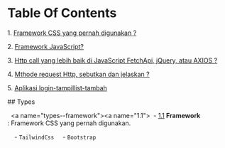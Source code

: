 # Table Of Contents
  
 ​​1.​ [​​Framework CSS yang pernah digunakan ?](#types)

 2.​ [​Framework JavaScript?​](#references)

 ​​3.​ [​Http call yang lebih baik di JavaScript FetchApi, jQuery, atau AXIOS ?](#objects)

 ​​4.​ [​Mthode request Http, sebutkan dan jelaskan ?](#arrays) 

 ​5.​ [Aplikasi login-tampillist-tambah​​](#destructuring)


  
 ​##​ ​Types 
  
 ​  <a name="types--framework"></a><a name="1.1"></a> 
 ​  ​-​ [​1.1​](#types--framework) ​**Framework**​: Framework CSS yang pernah digunakan. 
  
 ​    ​-​ ​`TailwindCss` 
 ​    ​-​ ​`Bootstrap`
